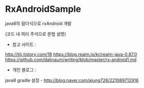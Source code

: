 # RxAndroidSample

java8의 람다식으로 rxAndroid 개발

(코드 내 여러 주석으로 문법 설명)


* 참고 사이트 :

http://tiii.tistory.com/18
https://blog.realm.io/kr/realm-java-0.87.0
https://github.com/dalinaum/writing/blob/master/rx-android1.md

* 개인 블로그 : 

java8 gradle 설정 - http://blog.naver.com/ajung726/221089712916
